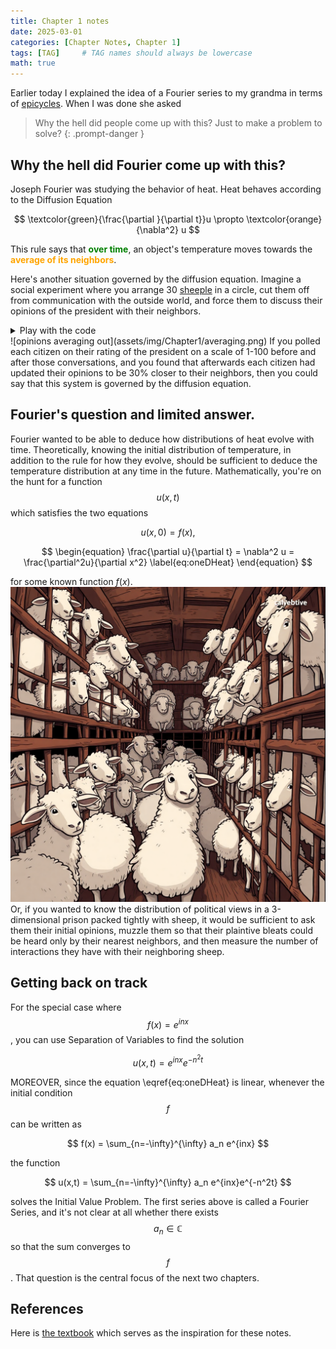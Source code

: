 ```yaml
---
title: Chapter 1 notes
date: 2025-03-01
categories: [Chapter Notes, Chapter 1]
tags: [TAG]     # TAG names should always be lowercase
math: true
---
```


Earlier today I explained the idea of a Fourier series to my grandma in terms of [epicycles](https://www.jezzamon.com/fourier/index.html). When I was done she asked

> Why the hell did people come up with this? Just to make a problem to solve?
{: .prompt-danger }

## Why the hell did Fourier come up with this?

Joseph Fourier was studying the behavior of heat. Heat behaves according to the Diffusion Equation

$$ \textcolor{green}{\frac{\partial }{\partial t}}u \propto \textcolor{orange}{\nabla^2} u $$

This rule says that <b style="color:green">over time</b>, an object's temperature moves towards the <b style="color:orange">average of its neighbors</b>.

Here's another situation governed by the diffusion equation. Imagine a social experiment where you arrange 30 [sheeple](https://en.wikipedia.org/wiki/Herd_behavior#Sheeple) in a circle, cut them off from communication with the outside world, and force them to discuss their opinions of the president with their neighbors.
<details>
<summary> Play with the code </summary>
<iframe
  src="https://rmfulton.github.io/interactiveCodeExamples/notebooks/index.html?path=Fourier%2FChapter1%2Faveraging.ipynb&theme=JupyterLab Dark"
  width="100%"
  height=800
></iframe>
</details>
![opinions averaging out](assets/img/Chapter1/averaging.png)
 If you polled each citizen on their rating of the president on a scale of 1-100 before and after those conversations, and you found that afterwards each citizen had updated their opinions to be 30% closer to their neighbors, then you could say that this system is governed by the diffusion equation. 

## Fourier's question and limited answer.
Fourier wanted to be able to deduce how distributions of heat evolve with time. Theoretically, knowing the initial distribution of temperature, in addition to the rule for how they evolve, should be sufficient to deduce the temperature distribution at any time in the future. Mathematically, you're on the hunt for a function $$u(x,t)$$ which satisfies the two equations

$$
\begin{equation}
u(x,0) = f(x), 
\end{equation}
$$

$$
\begin{equation}
\frac{\partial u}{\partial t} = \nabla^2 u = \frac{\partial^2u}{\partial x^2}
\label{eq:oneDHeat}
\end{equation}
$$

for some known function $f(x)$. 
![None of them are black, so it's okay](assets/img/Chapter1/cartoon_sheep.png)
Or, if you wanted to know the distribution of political views in a 3-dimensional prison packed tightly with sheep, it would be sufficient to ask them their initial opinions, muzzle them so that their plaintive bleats could be heard only by their nearest neighbors, and then measure the number of interactions they have with their neighboring sheep.

## Getting back on track
For the special case where $$f(x) = e^{inx}$$, you can use Separation of Variables to find the solution

$$u(x,t) = e^{inx}e^{-n^2t}$$

MOREOVER, since the equation \eqref{eq:oneDHeat} is linear, whenever the initial condition $$f$$ can be written as

$$ f(x) = \sum_{n=-\infty}^{\infty} a_n e^{inx} $$

the function

$$ u(x,t) = \sum_{n=-\infty}^{\infty} a_n e^{inx}e^{-n^2t} $$

solves the Initial Value Problem. The first series above is called a Fourier Series, and it's not clear at all whether there exists $$a_n \in \mathbb{C}$$ so that the sum converges to $$f$$. That question is the central focus of the next two chapters.

## References
Here is [the textbook](https://www.amazon.com/Fourier-Analysis-Introduction-Princeton-Lectures/dp/069111384X/) which serves as the inspiration for these notes.